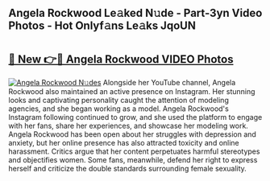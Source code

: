 ## Angela Rockwood Le𝚊ked N𝚞de - Part-3yn Video Photos - Hot Onlyf𝚊ns Le𝚊ks JqoUN

# <h2><a href="http://ab50385.deff.icu/?id=Angela+Rockwood">🔗 New 👉🔴 Angela Rockwood VIDEO Photos</a></h2>

[![Angela Rockwood N𝚞des](https://i.imgur.com/rIISA9y.gif)](http://ab50385.deff.icu/?id=Angela+Rockwood)
Alongside her YouTube channel, Angela Rockwood also maintained an active presence on Instagram. Her stunning looks and captivating personality caught the attention of modeling agencies, and she began working as a model. Angela Rockwood's Instagram following continued to grow, and she used the platform to engage with her fans, share her experiences, and showcase her modeling work. Angela Rockwood has been open about her struggles with depression and anxiety, but her online presence has also attracted toxicity and online harassment. Critics argue that her content perpetuates harmful stereotypes and objectifies women. Some fans, meanwhile, defend her right to express herself and criticize the double standards surrounding female sexuality.
